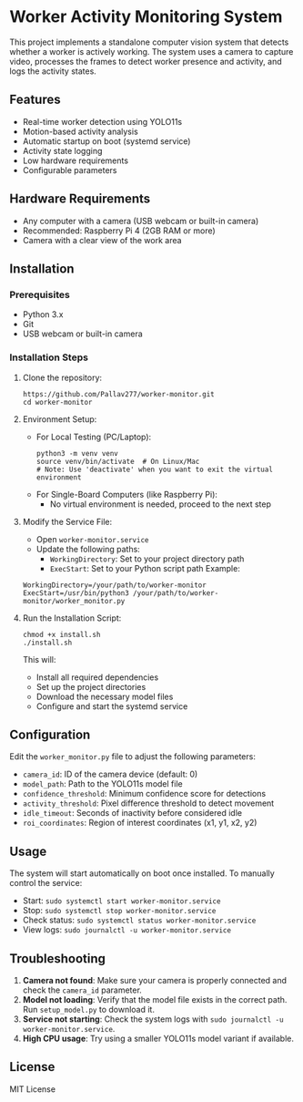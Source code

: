 # Worker Activity Monitoring System

This project implements a standalone computer vision system that detects whether a worker is actively working. The system uses a camera to capture video, processes the frames to detect worker presence and activity, and logs the activity states.

## Features

- Real-time worker detection using YOLO11s
- Motion-based activity analysis
- Automatic startup on boot (systemd service)
- Activity state logging
- Low hardware requirements
- Configurable parameters

## Hardware Requirements

- Any computer with a camera (USB webcam or built-in camera)
- Recommended: Raspberry Pi 4 (2GB RAM or more)
- Camera with a clear view of the work area

## Installation

### Prerequisites
- Python 3.x
- Git
- USB webcam or built-in camera

### Installation Steps

1. Clone the repository:
   ```
   https://github.com/Pallav277/worker-monitor.git
   cd worker-monitor
   ```

2. Environment Setup:
   - For Local Testing (PC/Laptop):
     ```
     python3 -m venv venv
     source venv/bin/activate  # On Linux/Mac
     # Note: Use 'deactivate' when you want to exit the virtual environment
     ```
   - For Single-Board Computers (like Raspberry Pi):
     - No virtual environment is needed, proceed to the next step

3. Modify the Service File:
   - Open `worker-monitor.service`
   - Update the following paths:
     - `WorkingDirectory`: Set to your project directory path
     - `ExecStart`: Set to your Python script path
   Example:
   ```
   WorkingDirectory=/your/path/to/worker-monitor
   ExecStart=/usr/bin/python3 /your/path/to/worker-monitor/worker_monitor.py
   ```

4. Run the Installation Script:
   ```
   chmod +x install.sh
   ./install.sh
   ```
   This will:
   - Install all required dependencies
   - Set up the project directories
   - Download the necessary model files
   - Configure and start the systemd service

## Configuration

Edit the `worker_monitor.py` file to adjust the following parameters:

- `camera_id`: ID of the camera device (default: 0)
- `model_path`: Path to the YOLO11s model file
- `confidence_threshold`: Minimum confidence score for detections
- `activity_threshold`: Pixel difference threshold to detect movement
- `idle_timeout`: Seconds of inactivity before considered idle
- `roi_coordinates`: Region of interest coordinates (x1, y1, x2, y2)

## Usage

The system will start automatically on boot once installed. To manually control the service:

- Start: `sudo systemctl start worker-monitor.service`
- Stop: `sudo systemctl stop worker-monitor.service`
- Check status: `sudo systemctl status worker-monitor.service`
- View logs: `sudo journalctl -u worker-monitor.service`

## Troubleshooting

1. **Camera not found**: Make sure your camera is properly connected and check the `camera_id` parameter.
2. **Model not loading**: Verify that the model file exists in the correct path. Run `setup_model.py` to download it.
3. **Service not starting**: Check the system logs with `sudo journalctl -u worker-monitor.service`.
4. **High CPU usage**: Try using a smaller YOLO11s model variant if available.

## License

MIT License
